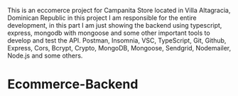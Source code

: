 This is an eccomerce project for Campanita Store located in Villa Altagracia, Dominican Republic
in this project I am responsible for the entire development, in this part I am just showing the backend using typescript, express, mongodb with mongoose and some other important tools to develop and test the API.
Postman, Insomnia, VSC, TypeScript, Git, Github, Express, Cors, Bcrypt, Crypto, MongoDB, Mongoose, Sendgrid, Nodemailer, Node.js and some others.

# Ecommerce-Backend

